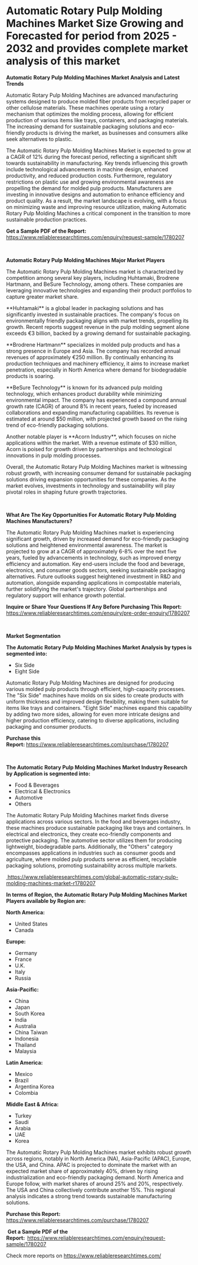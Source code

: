 <p><h1>Automatic Rotary Pulp Molding Machines Market Size Growing and Forecasted for period from 2025 - 2032 and provides complete market analysis of this market</h1></p><p><strong>Automatic Rotary Pulp Molding Machines Market Analysis and Latest Trends</strong></p>
<p><p>Automatic Rotary Pulp Molding Machines are advanced manufacturing systems designed to produce molded fiber products from recycled paper or other cellulose materials. These machines operate using a rotary mechanism that optimizes the molding process, allowing for efficient production of various items like trays, containers, and packaging materials. The increasing demand for sustainable packaging solutions and eco-friendly products is driving the market, as businesses and consumers alike seek alternatives to plastic.</p><p>The Automatic Rotary Pulp Molding Machines Market is expected to grow at a CAGR of 12% during the forecast period, reflecting a significant shift towards sustainability in manufacturing. Key trends influencing this growth include technological advancements in machine design, enhanced productivity, and reduced production costs. Furthermore, regulatory restrictions on plastic use and growing environmental awareness are propelling the demand for molded pulp products. Manufacturers are investing in innovative designs and automation to enhance efficiency and product quality. As a result, the market landscape is evolving, with a focus on minimizing waste and improving resource utilization, making Automatic Rotary Pulp Molding Machines a critical component in the transition to more sustainable production practices.</p></p>
<p><strong>Get a Sample PDF of the Report:&nbsp;</strong> <a href="https://www.reliableresearchtimes.com/enquiry/request-sample/1780207?utm_campaign=3183&utm_medium=2&utm_source=Github&utm_content=ia&utm_term=25032025&utm_id=automatic-rotary-pulp-molding-machines">https://www.reliableresearchtimes.com/enquiry/request-sample/1780207</a></p>
<p>&nbsp;</p>
<p><strong>Automatic Rotary Pulp Molding Machines Major Market Players</strong></p>
<p><p>The Automatic Rotary Pulp Molding Machines market is characterized by competition among several key players, including Huhtamaki, Brodrene Hartmann, and BeSure Technology, among others. These companies are leveraging innovative technologies and expanding their product portfolios to capture greater market share.</p><p>**Huhtamaki** is a global leader in packaging solutions and has significantly invested in sustainable practices. The company's focus on environmentally friendly packaging aligns with market trends, propelling its growth. Recent reports suggest revenue in the pulp molding segment alone exceeds €3 billion, backed by a growing demand for sustainable packaging.</p><p>**Brodrene Hartmann** specializes in molded pulp products and has a strong presence in Europe and Asia. The company has recorded annual revenues of approximately €250 million. By continually enhancing its production techniques and machinery efficiency, it aims to increase market penetration, especially in North America where demand for biodegradable products is soaring.</p><p>**BeSure Technology** is known for its advanced pulp molding technology, which enhances product durability while minimizing environmental impact. The company has experienced a compound annual growth rate (CAGR) of around 8% in recent years, fueled by increased collaborations and expanding manufacturing capabilities. Its revenue is estimated at around $50 million, with projected growth based on the rising trend of eco-friendly packaging solutions.</p><p>Another notable player is **Acorn Industry**, which focuses on niche applications within the market. With a revenue estimate of $30 million, Acorn is poised for growth driven by partnerships and technological innovations in pulp molding processes.</p><p>Overall, the Automatic Rotary Pulp Molding Machines market is witnessing robust growth, with increasing consumer demand for sustainable packaging solutions driving expansion opportunities for these companies. As the market evolves, investments in technology and sustainability will play pivotal roles in shaping future growth trajectories.</p></p>
<p>&nbsp;</p>
<p><strong>What Are The Key Opportunities For Automatic Rotary Pulp Molding Machines Manufacturers?</strong></p>
<p><p>The Automatic Rotary Pulp Molding Machines market is experiencing significant growth, driven by increased demand for eco-friendly packaging solutions and heightened environmental awareness. The market is projected to grow at a CAGR of approximately 6-8% over the next five years, fueled by advancements in technology, such as improved energy efficiency and automation. Key end-users include the food and beverage, electronics, and consumer goods sectors, seeking sustainable packaging alternatives. Future outlooks suggest heightened investment in R&D and automation, alongside expanding applications in compostable materials, further solidifying the market's trajectory. Global partnerships and regulatory support will enhance growth potential.</p></p>
<p><strong>Inquire or Share Your Questions If Any Before Purchasing This Report:</strong> <a href="https://www.reliableresearchtimes.com/enquiry/pre-order-enquiry/1780207?utm_campaign=3183&utm_medium=2&utm_source=Github&utm_content=ia&utm_term=25032025&utm_id=automatic-rotary-pulp-molding-machines">https://www.reliableresearchtimes.com/enquiry/pre-order-enquiry/1780207</a></p>
<p>&nbsp;</p>
<p><strong>Market Segmentation</strong></p>
<p><strong>The Automatic Rotary Pulp Molding Machines Market Analysis by types is segmented into:</strong></p>
<p><ul><li>Six Side</li><li>Eight Side</li></ul></p>
<p><p>Automatic Rotary Pulp Molding Machines are designed for producing various molded pulp products through efficient, high-capacity processes. The "Six Side" machines have molds on six sides to create products with uniform thickness and improved design flexibility, making them suitable for items like trays and containers. "Eight Side" machines expand this capability by adding two more sides, allowing for even more intricate designs and higher production efficiency, catering to diverse applications, including packaging and consumer products.</p></p>
<p><strong>Purchase this Report:&nbsp;</strong><a href="https://www.reliableresearchtimes.com/purchase/1780207?utm_campaign=3183&utm_medium=2&utm_source=Github&utm_content=ia&utm_term=25032025&utm_id=automatic-rotary-pulp-molding-machines">https://www.reliableresearchtimes.com/purchase/1780207</a></p>
<p>&nbsp;</p>
<p><strong>The Automatic Rotary Pulp Molding Machines Market Industry Research by Application is segmented into:</strong></p>
<p><ul><li>Food & Beverages</li><li>Electrical & Electronics</li><li>Automotive</li><li>Others</li></ul></p>
<p><p>The Automatic Rotary Pulp Molding Machines market finds diverse applications across various sectors. In the food and beverages industry, these machines produce sustainable packaging like trays and containers. In electrical and electronics, they create eco-friendly components and protective packaging. The automotive sector utilizes them for producing lightweight, biodegradable parts. Additionally, the "Others" category encompasses applications in industries such as consumer goods and agriculture, where molded pulp products serve as efficient, recyclable packaging solutions, promoting sustainability across multiple markets.</p></p>
<p><a href="https://www.reliableresearchtimes.com/global-automatic-rotary-pulp-molding-machines-market-r1780207?utm_campaign=3183&utm_medium=2&utm_source=Github&utm_content=ia&utm_term=25032025&utm_id=automatic-rotary-pulp-molding-machines">&nbsp;https://www.reliableresearchtimes.com/global-automatic-rotary-pulp-molding-machines-market-r1780207</a></p>
<p><strong>In terms of Region, the Automatic Rotary Pulp Molding Machines Market Players available by Region are:</strong></p>
<p>
    <p> <strong> North America: </strong>
        <ul>
            <li>United States</li>
            <li>Canada</li>
        </ul>
        </p> 
    <p> <strong> Europe: </strong>
        <ul>
            <li>Germany</li>
            <li>France</li>
            <li>U.K.</li>
            <li>Italy</li>
            <li>Russia</li>
        </ul>
        </p> 
    <p> <strong> Asia-Pacific: </strong>
        <ul>
            <li>China</li>
            <li>Japan</li>
            <li>South Korea</li>
            <li>India</li>
            <li>Australia</li>
            <li>China Taiwan</li>
            <li>Indonesia</li>
            <li>Thailand</li>
            <li>Malaysia</li>
        </ul>
        </p> 
    <p> <strong> Latin America: </strong>
        <ul>
            <li>Mexico</li>
            <li>Brazil</li>
            <li>Argentina Korea</li>
            <li>Colombia</li>
        </ul>
        </p> 
    <p> <strong> Middle East & Africa: </strong>
        <ul>
            <li>Turkey</li>
            <li>Saudi</li>
            <li>Arabia</li>
            <li>UAE</li>
            <li>Korea</li>
        </ul>
    </p>
    </p>
<p><p>The Automatic Rotary Pulp Molding Machines market exhibits robust growth across regions, notably in North America (NA), Asia-Pacific (APAC), Europe, the USA, and China. APAC is projected to dominate the market with an expected market share of approximately 40%, driven by rising industrialization and eco-friendly packaging demand. North America and Europe follow, with market shares of around 25% and 20%, respectively. The USA and China collectively contribute another 15%. This regional analysis indicates a strong trend towards sustainable manufacturing solutions.</p></p>
<p><strong>Purchase this Report: </strong><a href="https://www.reliableresearchtimes.com/purchase/1780207?utm_campaign=3183&utm_medium=2&utm_source=Github&utm_content=ia&utm_term=25032025&utm_id=automatic-rotary-pulp-molding-machines">https://www.reliableresearchtimes.com/purchase/1780207</a></p>
<p>&nbsp;<strong>Get a Sample PDF of the Report:&nbsp;&nbsp;</strong><a href="https://www.reliableresearchtimes.com/enquiry/request-sample/1780207?utm_campaign=3183&utm_medium=2&utm_source=Github&utm_content=ia&utm_term=25032025&utm_id=automatic-rotary-pulp-molding-machines">https://www.reliableresearchtimes.com/enquiry/request-sample/1780207</a></p>
<p><strong></strong></p>
<p>Check more reports on <a href="https://www.reliableresearchtimes.com/?utm_campaign=3183&utm_medium=2&utm_source=Github&utm_content=ia&utm_term=25032025&utm_id=automatic-rotary-pulp-molding-machines">https://www.reliableresearchtimes.com/</a></p>